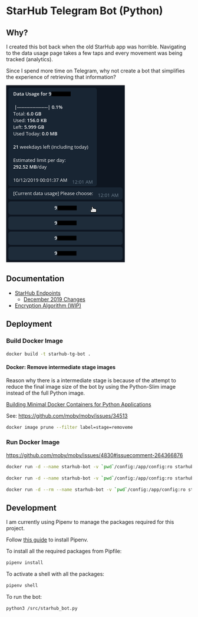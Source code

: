 # StarHub Telegram Bot (Python)

## Why?

I created this bot back when the old StarHub app was horrible. Navigating to the data usage page takes a few taps and
every movement was being tracked (analytics).

Since I spend more time on Telegram, why not create a bot that simplifies the experience of retrieving that information?

![screenshot](docs/screenshot.png)

## Documentation

- [StarHub Endpoints](docs/endpoints.md)
    - [December 2019 Changes](docs/starhub_2019_changes.md)
- [Encryption Algorithm (WIP)](docs/encryption-algorithm.md)

## Deployment

### Build Docker Image

```bash
docker build -t starhub-tg-bot .
```

#### Docker: Remove intermediate stage images

Reason why there is a intermediate stage is because of the attempt to reduce the
final image size of the bot by using the Python-Slim image instead of the full Python
image.

[Building Minimal Docker Containers for Python Applications](https://blog.realkinetic.com/building-minimal-docker-containers-for-python-applications-37d0272c52f3)

See: https://github.com/moby/moby/issues/34513

```bash
docker image prune --filter label=stage=removeme
```

### Run Docker Image

https://github.com/moby/moby/issues/4830#issuecomment-264366876

```bash
docker run -d --name starhub-bot -v `pwd`/config:/app/config:ro starhub-tg-bot
```

```bash
docker run -d --name starhub-bot -v `pwd`/config:/app/config:ro starhub-tg-bot && docker logs -f starhub-bot
```

```bash
docker run -d --rm --name starhub-bot -v `pwd`/config:/app/config:ro starhub-tg-bot && docker logs -f starhub-bot
```

## Development

I am currently using Pipenv to manage the packages required for this project.

Follow [this guide](https://pipenv-fork.readthedocs.io/en/latest/install.html#installing-pipenv)
to install Pipenv.

To install all the required packages from Pipfile:

```bash
pipenv install
```

To activate a shell with all the packages:

```bash
pipenv shell
```

To run the bot:

```bash
python3 /src/starhub_bot.py
```